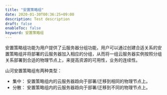 ```yaml
---
title: "安置策略组"
date: 2020-01-30T00:36:25+09:00
description: Test description
draft: false
enableToc: false
keyword: 安置策略组
---
```




安置策略组功能为用户提供了云服务器分组功能，用户可以通过创建合适关系的安置策略组并将部署的云服务器加入相应的分组，从而将一组云服务器实例按照分组关系部署到合适的物理节点上，来提高资源的可用性，业务的连续性。

山河安置策略组有两种类型：

*   集中： 安置策略组内的云服务器趋向于部署/迁移到相同的物理节点上。
*   分散： 安置策略组内的云服务器趋向于部署/迁移到不同的物理节点上。

